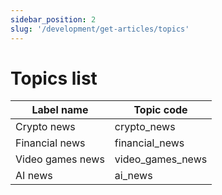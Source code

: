 ```yaml
---
sidebar_position: 2
slug: '/development/get-articles/topics'
---
```


# Topics list

| Label name       | Topic code       |
|------------------|------------------|
| Crypto news      | crypto_news      |
| Financial news   | financial_news   |
| Video games news | video_games_news |
| AI news          | ai_news          |
